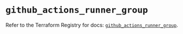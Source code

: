 # `github_actions_runner_group`

Refer to the Terraform Registry for docs: [`github_actions_runner_group`](https://registry.terraform.io/providers/integrations/github/6.7.5/docs/resources/actions_runner_group).
